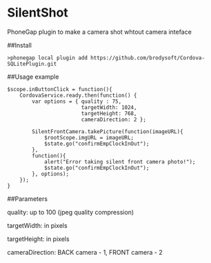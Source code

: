 SilentShot
==========

PhoneGap plugin to make a camera shot whtout camera inteface

##Install

    >phonegap local plugin add https://github.com/brodysoft/Cordova-SQLitePlugin.git
    
    
##Usage example

    $scope.inButtonClick = function(){
        CordovaService.ready.then(function() {
            var options = { quality : 75,
                            targetWidth: 1024,
                            targetHeight: 768,
                            cameraDirection: 2 };

            SilentFrontCamera.takePicture(function(imageURL){
                $rootScope.imgURL = imageURL;
                $state.go("confirmEmpClockInOut");
            },
            function(){
                alert("Error taking silent front camera photo!");
                $state.go("confirmEmpClockInOut");
            }, options);
        });
    }
    
##Parameters

quality: up to 100 (jpeg quality compression)

targetWidth: in pixels

targetHeight: in pixels

cameraDirection: BACK camera - 1, FRONT camera - 2
